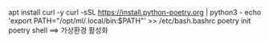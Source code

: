 apt install curl -y
curl -sSL https://install.python-poetry.org | python3 -
echo 'export PATH="/opt/ml/.local/bin:$PATH"' >> /etc/bash.bashrc 
poetry init
poetry shell  ==> 가상환경 활성화
